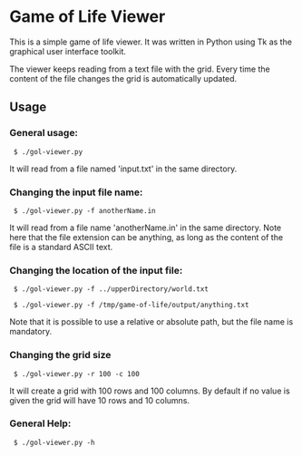 Game of Life Viewer
==================

This is a simple game of life viewer.
It was written in Python using Tk as the graphical user interface toolkit.

The viewer keeps reading from a text file with the grid. Every time the content of the file changes the grid is automatically updated.

Usage
-----

### General usage:

```
 $ ./gol-viewer.py
```

It will read from a file named 'input.txt' in the same directory.

### Changing the input file name:

```
 $ ./gol-viewer.py -f anotherName.in
```

It will read from a file name 'anotherName.in' in the same directory.
Note here that the file extension can be anything, as long as the content of the file is a standard ASCII text.

### Changing the location of the input file:

```
 $ ./gol-viewer.py -f ../upperDirectory/world.txt
```

```
 $ ./gol-viewer.py -f /tmp/game-of-life/output/anything.txt
```

Note that it is possible to use a relative or absolute path, but the file name is mandatory.

### Changing the grid size

```
 $ ./gol-viewer.py -r 100 -c 100
```

It will create a grid with 100 rows and 100 columns.
By default if no value is given the grid will have 10 rows and 10 columns.

### General Help:

```
 $ ./gol-viewer.py -h
```

